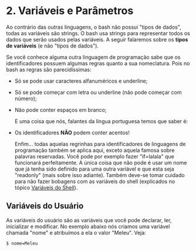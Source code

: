 # 2. Variáveis e Parâmetros

   Ao contrário das outras linguagens, o bash não possui "tipos de dados",
todas as variáveis são strings. O bash usa strings para representar todos
os dados que serão usados pelas variáveis. A seguir falaremos sobre os
**tipos de variáveis** (e não "tipos de dados").

   Se você conhece alguma outra linguagem de programação sabe que os
identificadores possuem algumas regras quanto a sua nomeclatura. Pois no
bash as regras são parecidíssimas:

- Só se pode usar caracteres alfanuméricos e underline;
- Só se pode começar com letra ou underline (não pode começar com número);
- Não pode conter espaços em branco;

   E uma coisa que nós, falantes da língua portuguesa temos que saber é:
- Os identificadores **NÃO** podem conter acentos!

   Enfim... todas aquelas regrinhas para identificadores de linguagens de
programação também se aplica aqui, exceto aquela famosa sobre palavras
reservadas. Você pode por exemplo fazer "if=lalala" que funcionará
perfeitamente. A única coisa que não pode é usar um nome que já tenha sido
definido para uma outra variável e que esta seja "readonly" (mais sobre
isso adiante). Também deve-se tomar cuidado para não fazer bobagens com
as variáveis do shell (explicados no tópico [Variáveis do Shell](#variaveis-do-shell)).

##  Variáveis do Usuário

   As variáveis do usuário são as variáveis que você pode declarar, ler,
inicializar e modificar. No exemplo abaixo nós criamos uma variável
chamada "nome" e atribuímos a ela o valor "Meleu". Veja:

    $ nome=Meleu

